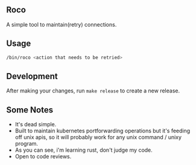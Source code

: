 ## Roco
A simple tool to maintain(retry) connections. 

## Usage
```sh
/bin/roco <action that needs to be retried>
```

## Development
After making your changes, run `make release` to create a new release.

## Some Notes
- It's dead simple.
- Built to maintain kubernetes portforwarding operations but it's feeding off unix apis, so it will probably work for any unix command / unixy program.
- As you can see, i'm learning rust, don't judge my code.
- Open to code reviews.